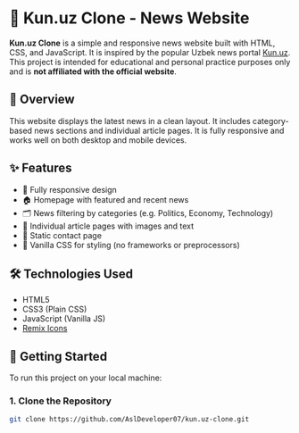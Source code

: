 # 📰 Kun.uz Clone - News Website

**Kun.uz Clone** is a simple and responsive news website built with HTML, CSS, and JavaScript. It is inspired by the popular Uzbek news portal [Kun.uz](https://kun.uz). This project is intended for educational and personal practice purposes only and is **not affiliated with the official website**.

## 📰 Overview

This website displays the latest news in a clean layout. It includes category-based news sections and individual article pages. It is fully responsive and works well on both desktop and mobile devices.

## ✨ Features

- 📱 Fully responsive design  
- 🏠 Homepage with featured and recent news  
- 🗂 News filtering by categories (e.g. Politics, Economy, Technology)  
- 📝 Individual article pages with images and text  
- 📧 Static contact page  
- 🎨 Vanilla CSS for styling (no frameworks or preprocessors)

## 🛠 Technologies Used

- HTML5  
- CSS3 (Plain CSS)  
- JavaScript (Vanilla JS)  
- [Remix Icons](https://remixicon.com/)

## 🚀 Getting Started

To run this project on your local machine:

### 1. Clone the Repository

```bash
git clone https://github.com/AslDeveloper07/kun.uz-clone.git
